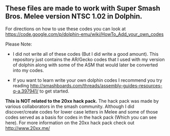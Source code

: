 ## These files are made to work with Super Smash Bros. Melee version NTSC 1.02 in Dolphin. 

For directions on how to use these codes you can look at https://code.google.com/p/dolphin-emu/wiki/HowTo_Add_your_own_codes

Please Note:

* I did not write all of these codes (But I did write a good amount). This repository just contains the AR/Gecko codes that I used with my version of dolphin along with some of the ASM that would later be converted into my codes.

* If you want to learn write your own dolphin codes I recommend you try reading http://smashboards.com/threads/assembly-guides-resources-q-a.397941/ to get started.

**This is NOT related to the 20xx hack pack.**  The hack pack was made by various collaborators in the smash community. Although I did discover/create codes for lower case letters in Melee and some of those codes served as a basis for codes in the hack pack (Which you can see here). For more information on the 20xx hack pack check out http://www.20xx.me/


